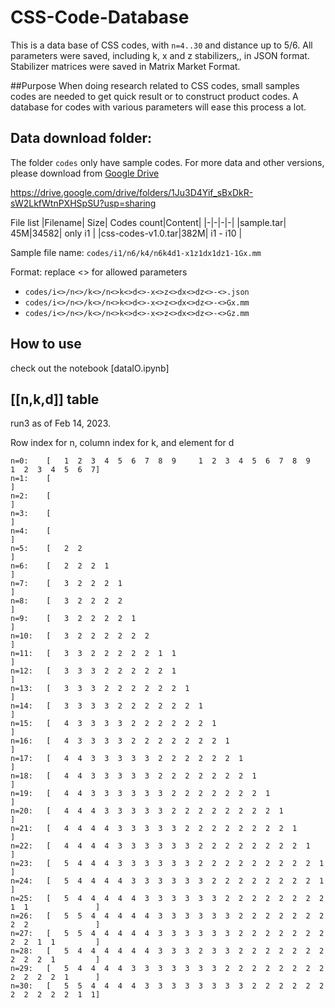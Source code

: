 # CSS-Code-Database

This is a data base of CSS codes, with `n=4..30` and distance up to 5/6. All parameters were saved, including k, x and z stabilizers,, in JSON format. Stabilizer matrices were saved in Matrix Market Format.

##Purpose
When doing research related to CSS codes, small samples codes are needed to get quick result or to construct product codes. A database for codes with various parameters will ease this process a lot.

## Data download folder:
The folder `codes` only have sample codes. For more data and other versions, please download from [Google Drive](i1/n6/k4/n6k4d1-x1z1dx1dz1-1Gx.mm)

https://drive.google.com/drive/folders/1Ju3D4Yif_sBxDkR-sW2LkfWtnPXHSpSU?usp=sharing

File list
|Filename| Size| Codes count|Content|
|-|-|-|-|
|sample.tar| 45M|34582| only i1 |
|css-codes-v1.0.tar|382M| i1 - i10 |

Sample file name:
`codes/i1/n6/k4/n6k4d1-x1z1dx1dz1-1Gx.mm`

Format: replace <> for allowed parameters
- `codes/i<>/n<>/k<>/n<>k<>d<>-x<>z<>dx<>dz<>-<>.json`
- `codes/i<>/n<>/k<>/n<>k<>d<>-x<>z<>dx<>dz<>-<>Gx.mm`
- `codes/i<>/n<>/k<>/n<>k<>d<>-x<>z<>dx<>dz<>-<>Gz.mm`

## How to use
check out the notebook [dataIO.ipynb]



## [[n,k,d]] table
run3 as of Feb 14, 2023. 

Row index for n, column index for k, and element for d

```
n=0:    [   1  2  3  4  5  6  7  8  9     1  2  3  4  5  6  7  8  9     1  2  3  4  5  6  7]
n=1:    [                                                                                  ]
n=2:    [                                                                                  ]
n=3:    [                                                                                  ]
n=4:    [                                                                                  ]
n=5:    [   2  2                                                                           ]
n=6:    [   2  2  2  1                                                                     ]
n=7:    [   3  2  2  2  1                                                                  ]
n=8:    [   3  2  2  2  2                                                                  ]
n=9:    [   3  2  2  2  2  1                                                               ]
n=10:   [   3  2  2  2  2  2  2                                                            ]
n=11:   [   3  3  2  2  2  2  2  1  1                                                      ]
n=12:   [   3  3  3  2  2  2  2  2  1                                                      ]
n=13:   [   3  3  3  2  2  2  2  2  2  1                                                   ]
n=14:   [   3  3  3  3  2  2  2  2  2  2  1                                                ]
n=15:   [   4  3  3  3  3  2  2  2  2  2  2  1                                             ]
n=16:   [   4  3  3  3  3  2  2  2  2  2  2  2  1                                          ]
n=17:   [   4  4  3  3  3  3  3  2  2  2  2  2  2  1                                       ]
n=18:   [   4  4  3  3  3  3  3  2  2  2  2  2  2  2  1                                    ]
n=19:   [   4  4  3  3  3  3  3  3  2  2  2  2  2  2  2  1                                 ]
n=20:   [   4  4  4  3  3  3  3  3  2  2  2  2  2  2  2  2  1                              ]
n=21:   [   4  4  4  4  3  3  3  3  3  2  2  2  2  2  2  2  2  1                           ]
n=22:   [   4  4  4  4  3  3  3  3  3  3  2  2  2  2  2  2  2  2  1                        ]
n=23:   [   5  4  4  4  3  3  3  3  3  3  2  2  2  2  2  2  2  2  2  1                     ]
n=24:   [   5  4  4  4  4  3  3  3  3  3  3  2  2  2  2  2  2  2  2  1                     ]
n=25:   [   5  4  4  4  4  4  3  3  3  3  3  3  2  2  2  2  2  2  2  2  1  1               ]
n=26:   [   5  5  4  4  4  4  4  3  3  3  3  3  3  2  2  2  2  2  2  2  2  2               ]
n=27:   [   5  5  4  4  4  4  4  3  3  3  3  3  3  2  2  2  2  2  2  2  2  2  1  1         ]
n=28:   [   5  4  4  4  4  4  4  3  3  3  2  3  3  2  2  2  2  2  2  2  2  2  2  1         ]
n=29:   [   5  4  4  4  4  3  3  3  3  3  3  3  2  2  2  2  2  2  2  2  2  2  2  2  1      ]
n=30:   [   5  5  4  4  4  4  3  3  3  3  3  3  3  3  2  2  2  2  2  2  2  2  2  2  2  1  1]
```